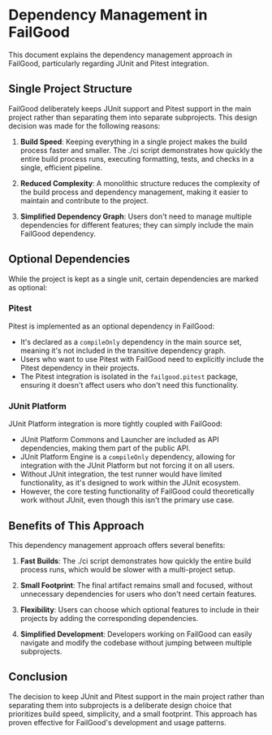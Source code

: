 # Dependency Management in FailGood

This document explains the dependency management approach in FailGood, particularly regarding JUnit and Pitest integration.

## Single Project Structure

FailGood deliberately keeps JUnit support and Pitest support in the main project rather than separating them into separate subprojects. This design decision was made for the following reasons:

1. **Build Speed**: Keeping everything in a single project makes the build process faster and smaller. The ./ci script demonstrates how quickly the entire build process runs, executing formatting, tests, and checks in a single, efficient pipeline.

2. **Reduced Complexity**: A monolithic structure reduces the complexity of the build process and dependency management, making it easier to maintain and contribute to the project.

3. **Simplified Dependency Graph**: Users don't need to manage multiple dependencies for different features; they can simply include the main FailGood dependency.

## Optional Dependencies

While the project is kept as a single unit, certain dependencies are marked as optional:

### Pitest

Pitest is implemented as an optional dependency in FailGood:

- It's declared as a `compileOnly` dependency in the main source set, meaning it's not included in the transitive dependency graph.
- Users who want to use Pitest with FailGood need to explicitly include the Pitest dependency in their projects.
- The Pitest integration is isolated in the `failgood.pitest` package, ensuring it doesn't affect users who don't need this functionality.

### JUnit Platform

JUnit Platform integration is more tightly coupled with FailGood:

- JUnit Platform Commons and Launcher are included as API dependencies, making them part of the public API.
- JUnit Platform Engine is a `compileOnly` dependency, allowing for integration with the JUnit Platform but not forcing it on all users.
- Without JUnit integration, the test runner would have limited functionality, as it's designed to work within the JUnit ecosystem.
- However, the core testing functionality of FailGood could theoretically work without JUnit, even though this isn't the primary use case.

## Benefits of This Approach

This dependency management approach offers several benefits:

1. **Fast Builds**: The ./ci script demonstrates how quickly the entire build process runs, which would be slower with a multi-project setup.

2. **Small Footprint**: The final artifact remains small and focused, without unnecessary dependencies for users who don't need certain features.

3. **Flexibility**: Users can choose which optional features to include in their projects by adding the corresponding dependencies.

4. **Simplified Development**: Developers working on FailGood can easily navigate and modify the codebase without jumping between multiple subprojects.

## Conclusion

The decision to keep JUnit and Pitest support in the main project rather than separating them into subprojects is a deliberate design choice that prioritizes build speed, simplicity, and a small footprint. This approach has proven effective for FailGood's development and usage patterns.
